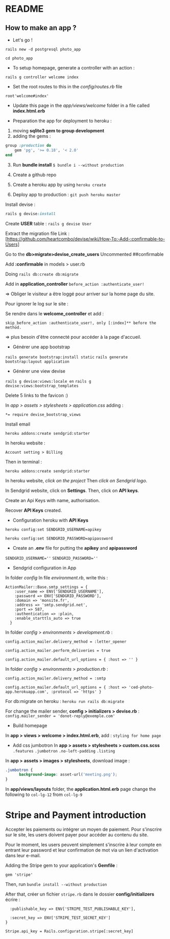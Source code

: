 # README

## How to make an app ?
* Let's go !
```
rails new -d postgresql photo_app
```

```
cd photo_app
```

- To setup homepage, generate a controller with an action : 
```
rails g controller welcome index
```

- Set the root routes to this in the _config/routes.rb_ file
```
root'welcome#index'
```

- Update this page in the _app/views/welcome_ folder in a file called **index.html.erb**

* Preparation the app for deployment to heroku : 
1. moving **sqlite3 gem to group development**
2. adding the gems :
```ruby 
group :production do
    gem 'pg', '>= 0.18', '< 2.0'
end
```
3. Run **bundle install**
```$ bundle i --without production```

4. Create a github repo
5. Create a heroku app by using 
```heroku create```

6. Deploy app to production : 
```git push heroku master```

Install devise :
```ruby
rails g devise:install
```

Create **USER** table :
```rails g devise User```

Extract the migration file
Link : [https://github.com/heartcombo/devise/wiki/How-To:-Add-:confirmable-to-Users]

Go to the **db>migrate>devise_create_users**
Uncommented ##confirmable 

Add **:confirmable** in models > user.rb

Doing 
```rails db:create db:migrate```

Add in **application_controller**
```before_action :authenticate_user!```

=> Obliger le visiteur a être loggé pour arriver sur la home page du site. 

Pour ignorer le log sur le site : 

Se rendre dans le **welcome_controller** et add : 

```skip_before_action :authenticate_user!, only [:index]** before the method.```

=> plus besoin d'être connecté pour accéder à la page d'accueil. 

* Générer une app bootstrap

```rails generate bootstrap:install static```
```rails generate bootstrap:layout application```

* Générer une view devise

```rails g devise:views:locale en```
```rails g devise:views:bootstrap_templates```

Delete 5 links to the favicon :)

In _app > assets > stylesheets > application.css_ adding :

```*= require devise_bootstrap_views```

Install email 

```heroku addons:create sendgrid:starter```

In heroku website : 

```Account setting > Billing```

Then in terminal :

```heroku addons:create sendgrid:starter```

In heroku website, _click on the project_ 
Then _click on Sendgrid logo_. 

In Sendgrid website, click on **Settings**. 
Then, click on **API keys**.

Create an Api Keys with name, authorisation. 

Recover **API Keys** created. 

* Configuration heroku with **API Keys**

```heroku config:set SENDGRID_USERNAME=apikey```

```heroku config:set SENDGRID_PASSWORD=apipassword```

* Create an **.env** file for putting the **apikey** and **apipassword**

```SENDGRID_USERNAME=''```
```SENDGRID_PASSWORD=''```

* Sendgrid configuration in App

In folder _config_
In file _environment.rb_, write this :

```
ActionMailer::Base.smtp_settings = {
    :user_name => ENV['SENDGRID_USERNAME'],
    :password => ENV['SENDGRID_PASSWORD'],
    :domain => 'monsite.fr',
    :address => 'smtp.sendgrid.net',
    :port => 587,
    :authentication => :plain,
    :enable_starttls_auto => true
  }
```

In folder _config_ > _environments_ > _development.rb_ :

```config.action_mailer.delivery_method = :letter_opener```

```config.action_mailer.perform_deliveries = true```

```config.action_mailer.default_url_options = { :host => '' }```

In folder _config_ > _environments_ > _production.rb_ :

```config.action_mailer.delivery_method = :smtp```

```config.action_mailer.default_url_options = { :host => 'ced-photo-app.herokuapp.com', :protocol => 'https' }```

For db:migrate on heroku : 
```heroku run rails db:migrate```

For change the mailer sender, **config > initializers > devise.rb** :
```config.mailer_sender = 'donot-reply@exemple.com'```


* Build homepage

In **app > views > welcome > index.html.erb**, add :
```styling for home page```

* Add css jumbotron 
In **app > assets > stylesheets > custom.css.scss**
```.features```
```.jumbotron```
```.no-left-padding```
```.listing```

In **app > assets > images > stylesheets**, download image : 
```css
.jumbotron {
      background-image: asset-url('meeting.png');
}
```
In **app/views/layouts** folder, the **application.html.erb** page 
change the following to ```col-lg-12``` from ```col-lg-9```


# Stripe and Payment introduction 

Accepter les paiements ou intégrer un moyen de paiement. 
Pour s'inscrire sur le site, les users doivent payer pour accéder au contenu du site. 

Pour le moment, les users peuvent simplement s'inscrire à leur compte en entrant leur password et leur confirmation de mot via un lien d'activation dans leur e-mail.


Adding the Stripe gem to your application's **Gemfile** :

```gem 'stripe'```

Then, run ```bundle install --without production```

After that, créer un fichier ```stripe.rb``` dans le dossier **config/initializers** écrire :

```Rails.configuration.stripe = {
  :publishable_key => ENV['STRIPE_TEST_PUBLISHABLE_KEY'],
  
  :secret_key => ENV['STRIPE_TEST_SECRET_KEY']
}

Stripe.api_key = Rails.configuration.stripe[:secret_key]
```






